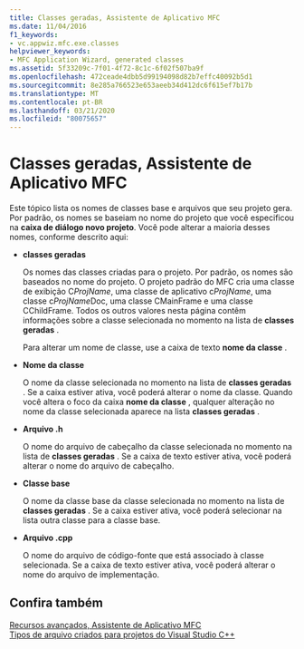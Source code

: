 ```yaml
---
title: Classes geradas, Assistente de Aplicativo MFC
ms.date: 11/04/2016
f1_keywords:
- vc.appwiz.mfc.exe.classes
helpviewer_keywords:
- MFC Application Wizard, generated classes
ms.assetid: 5f33209c-7f01-4f72-8c1c-6f02f507ba9f
ms.openlocfilehash: 472ceade4dbb5d99194098d82b7effc40092b5d1
ms.sourcegitcommit: 8e285a766523e653aeeb34d412dc6f615ef7b17b
ms.translationtype: MT
ms.contentlocale: pt-BR
ms.lasthandoff: 03/21/2020
ms.locfileid: "80075657"
---
```

# <a name="generated-classes-mfc-application-wizard"></a>Classes geradas, Assistente de Aplicativo MFC

Este tópico lista os nomes de classes base e arquivos que seu projeto gera. Por padrão, os nomes se baseiam no nome do projeto que você especificou na **caixa de diálogo novo projeto**. Você pode alterar a maioria desses nomes, conforme descrito aqui:

- **classes geradas**

   Os nomes das classes criadas para o projeto. Por padrão, os nomes são baseados no nome do projeto. O projeto padrão do MFC cria uma classe de exibição C*ProjName*, uma classe de aplicativo c*ProjName*, uma classe c*ProjName*Doc, uma classe CMainFrame e uma classe CChildFrame. Todos os outros valores nesta página contêm informações sobre a classe selecionada no momento na lista de **classes geradas** .

   Para alterar um nome de classe, use a caixa de texto **nome da classe** .

- **Nome da classe**

   O nome da classe selecionada no momento na lista de **classes geradas** . Se a caixa estiver ativa, você poderá alterar o nome da classe. Quando você altera o foco da caixa **nome da classe** , qualquer alteração no nome da classe selecionada aparece na lista **classes geradas** .

- **Arquivo .h**

   O nome do arquivo de cabeçalho da classe selecionada no momento na lista de **classes geradas** . Se a caixa de texto estiver ativa, você poderá alterar o nome do arquivo de cabeçalho.

- **Classe base**

   O nome da classe base da classe selecionada no momento na lista de **classes geradas** . Se a caixa estiver ativa, você poderá selecionar na lista outra classe para a classe base.

- **Arquivo .cpp**

   O nome do arquivo de código-fonte que está associado à classe selecionada. Se a caixa de texto estiver ativa, você poderá alterar o nome do arquivo de implementação.

## <a name="see-also"></a>Confira também

[Recursos avançados, Assistente de Aplicativo MFC](../../mfc/reference/advanced-features-mfc-application-wizard.md)<br/>
[Tipos de arquivo criados para projetos do Visual Studio C++](../../build/reference/file-types-created-for-visual-cpp-projects.md)
